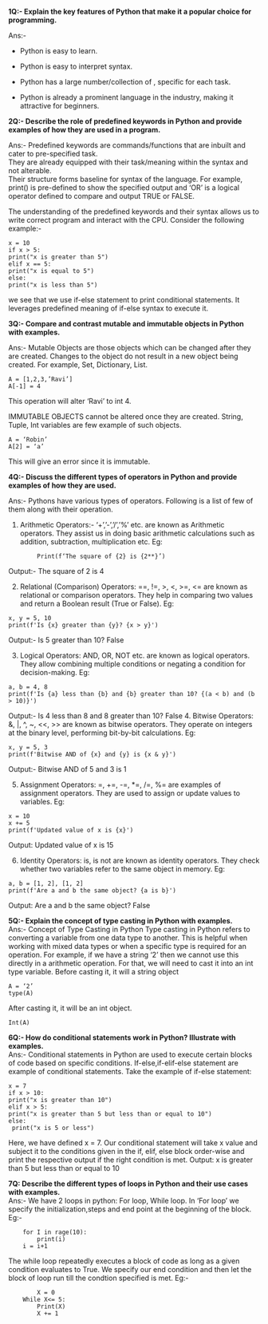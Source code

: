 



**1Q:- Explain the key features of Python that make it a popular choice for programming.**

Ans:- 
* Python is easy to learn. 
* Python is easy to interpret syntax.

* Python has a large number/collection of , specific for each task.

* Python is already a prominent language in the industry, making it attractive for beginners.

**2Q:- Describe the role of predefined keywords
 in Python and provide examples of
how they are used in a program.**

Ans:- Predefined keywords are commands/functions that are inbuilt and cater to pre-specified 
task.   
They are already equipped with their task/meaning within the syntax and not alterable.      
Their structure forms baseline for syntax of the language.
For example, print() is pre-defined to show the specified output and ‘OR’ is a logical operator defined to compare and output TRUE or FALSE.

  The understanding of the predefined keywords and their syntax 
  allows us to write correct program and interact with the CPU.
Consider the following example:-
```
x = 10
if x > 5: 
print("x is greater than 5") 
elif x == 5: 
print("x is equal to 5") 
else: 
print("x is less than 5")
```
we see that we use if-else statement to print conditional statements.
It leverages predefined meaning of if-else syntax to execute it.

**3Q:- Compare and contrast mutable and immutable objects in Python with examples.**

Ans:- Mutable Objects are those objects which can be changed after they are created. Changes to the object do not result in a new object being created.
For example, Set, Dictionary, List.
```
A = [1,2,3,’Ravi’]
A[-1] = 4
```
This operation will alter ‘Ravi’ to int 4.

IMMUTABLE OBJECTS cannot be altered once they are created. 
String, Tuple, Int variables are few example of such objects.
```
A = ‘Robin’
A[2] = ‘a’
```
This will give an error since it is immutable.

**4Q:- Discuss the different types of operators in Python and provide examples of how they are used.**  

Ans:- Pythons have various types of operators. Following is a list of few of them along with their operation.
1.	Arithmetic Operators:- ‘+’,’-’,’/’,’%’ etc. are known as Arithmetic operators. 
They assist us in doing basic arithmetic calculations such as addition, subtraction, multiplication etc.
Eg: 
```
		Print(f‘The square of {2} is {2**}’)
```
Output:- The square of 2 is 4 

2.	Relational (Comparison) Operators: ==, !=, >, <, >=, <= are known as relational or comparison operators.
They help in comparing two values and return a Boolean result (True or False).
Eg:
```
x, y = 5, 10
print(f'Is {x} greater than {y}? {x > y}')
```
Output:- Is 5 greater than 10? False

3.	Logical Operators: AND, OR, NOT etc. are known as logical operators.
They allow combining multiple conditions or negating a condition for decision-making.
Eg:
```
a, b = 4, 8 
print(f'Is {a} less than {b} and {b} greater than 10? {(a < b) and (b > 10)}')
```
Output:- Is 4 less than 8 and 8 greater than 10? False
4.	Bitwise Operators: &, |, ^, ~, <<, >> are known as bitwise operators. They operate on integers at the binary level, performing bit-by-bit calculations.
Eg:
```
x, y = 5, 3 
print(f'Bitwise AND of {x} and {y} is {x & y}')
```
Output:- Bitwise AND of 5 and 3 is 1

5.	Assignment Operators: =, +=, -=, *=, /=, %= are examples of assignment operators.
They are used to assign or update values to variables.
Eg:
``` 
x = 10  
x += 5  
print(f'Updated value of x is {x}')  
```

Output: Updated value of x is 15

6.	Identity Operators: is, is not are known as identity operators.
They check whether two variables refer to the same object in memory.
Eg:
``` 
a, b = [1, 2], [1, 2]
print(f'Are a and b the same object? {a is b}')
```
Output: Are a and b the same object? False

**5Q:- Explain the concept of type casting in Python with examples.**  
Ans:- Concept of Type Casting in Python
Type casting in Python refers to converting a variable from one data type to another. This is helpful when working with mixed data types or when a specific type is required for an operation. For example, if we have a string ‘2’ then we cannot use this directly in a arithmetic operation. For that, we will need to cast it into an int type variable.
Before casting it, it will a string object
```
A = ‘2’
type(A) 
```
After casting it, it will be an int object.
```
Int(A) 
```
**6Q:- How do conditional statements work in Python? Illustrate with examples.**  
Ans:- Conditional statements in Python are used to execute certain blocks of code based on specific conditions. If-else,if-elif-else statement are example of  conditional statements. 
Take the example of if-else statement:
```
x = 7 
if x > 10: 
print("x is greater than 10") 
elif x > 5: 
print("x is greater than 5 but less than or equal to 10")
else:
 print("x is 5 or less")
```
Here, we have defined x = 7. 
Our conditional statement will take x value and subject it to the conditions given in the if, elif, else block order-wise and print the respective output if the right condition is met.
Output: x is greater than 5 but less than or equal to 10

**7Q: Describe the different types of loops in Python and their use cases with examples.**  
Ans:- We have 2 loops in python: 
For loop, While loop.
In ‘For loop’ we specify the initialization,steps and end point at the beginning of the block.
Eg:- 
```
	for I in rage(10):
		print(i)
	i = i+1	
```
The while loop repeatedly executes a block of code as long as a given condition evaluates to True. We specify our end condition and then let the block of loop run till the condtion specified is met.
Eg:- 
```
		X = 0
	While X<= 5:
		Print(X)
		X += 1
```
		


